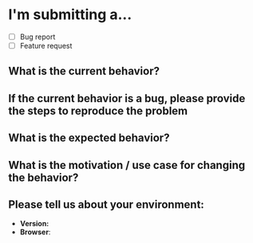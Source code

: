 # I'm submitting a...
  - [ ] Bug report
  - [ ] Feature request

## What is the current behavior?

## If the current behavior is a bug, please provide the steps to reproduce the problem

## What is the expected behavior?

## What is the motivation / use case for changing the behavior?

## Please tell us about your environment:

- **Version:**
- **Browser**:
